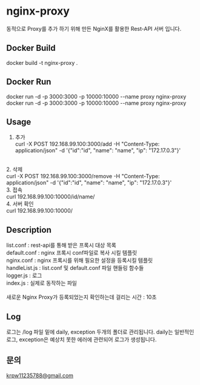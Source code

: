 # nginx-proxy
동적으로 Proxy를 추가 하기 위해 만든 NginX를 활용한 Rest-API 서버 입니다.

## Docker Build 
docker build -t nginx-proxy .

## Docker Run
docker run -d -p 3000:3000 -p 10000:10000 --name proxy nginx-proxy
docker run -d -p 3000:3000 -p 10000:10000 --name proxy nginx-proxy

## Usage
1. 추가 <br>
curl -X POST 192.168.99.100:3000/add -H "Content-Type: application/json" -d '{"id":"id", "name": "name", "ip": "172.17.0.3"}' 
<br>
2. 삭제 <br>
curl -X POST 192.168.99.100:3000/remove -H "Content-Type: application/json" -d '{"id":"id", "name": "name", "ip": "172.17.0.3"}' 
<br>
3. 접속 <br>
curl 192.168.99.100:10000/id/name/ 
<br>
4. 서버 확인 <br> 
curl 192.168.99.100:10000/
<br>


## Description
list.conf : rest-api를 통해 받은 프록시 대상 목록 <br>
default.conf : nginx 프록시 conf파일로 복사 시킬 템플릿 <br>
nginx.conf : nginx 프록시를 위해 필요한 설정을 등록시킬 템플릿 <br>
handleList.js : list.conf 및 default.conf 파일 핸들링 함수들<br>
logger.js : 로그 <br>
index.js : 실제로 동작하는 파일<br>
<br>
새로운 Nginx Proxy가 등록되었는지 확인하는데 걸리는 시간 : 10초 <br>

## Log
로그는 /log 파일 밑에 daily, exception 두개의 폴더로 관리됩니다.
daily는 일반적인 로그, exception은 예상치 못한 에러에 관련되어 로그가 생성됩니다.

## 문의
krpw11235788@gmail.com 